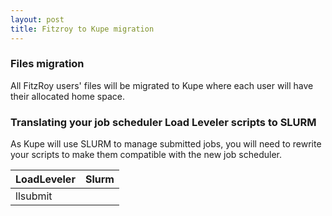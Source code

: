```yaml
---
layout: post
title: Fitzroy to Kupe migration
---
```



### Files migration

All FitzRoy users' files  will be migrated to Kupe where each user will have their allocated home space.

### Translating your job scheduler Load Leveler scripts to SLURM

As Kupe will use SLURM to manage submitted jobs, you will need to rewrite your scripts to make them compatible with the new job scheduler.

| LoadLeveler                                       |  Slurm                                          |
|---------------------------------------------------|-------------------------------------------------|
| llsubmit <script>                                 | sbatch <script>
| llcancel <job_id>                                 | scancel <job_id>
| llq -u <username>                                 | squeue -u <username> 
|---------------------------------------------------|-------------------------------------------------|                                      
| #@ job_name = <job_name>                          | #SBATCH -J <job_name>
| #@ account_no = <account_no>                      | #SBATCH -A <account_no>
| #@ wall_clock_limit = <hh:mm:ss>                  | #SBATCH -t <hh:mm:ss>
| #@ output = <output_file>                         | #SBATCH -o <output_file>
| #@ error = <error_file>                           | #SBATCH -e <error_file> 
| #@ class = <partition>                            | #SBTACH -q <partition> 
| #@ resources = ConsumableMemory(<mem>gb)          | #SBTACH --mem-per-cpu=<mem>gb
| #@ nodes = <no_nodes>                             | #SBATCH -N <no_nodes>                         
| #@ tasks_per_node = <ranks>                       | #SBATCH --tasks-per-node = <ranks>
| #@ parallel_threads = <no_threads>                | #SBATCH --cpus-per-task = <no_threads>
| #@ node_usage = not_shared                        | #SBATCH --exclusive
| #@ network.MPI = <mpi_settings>                   |
| #@ job_type = parallel                            |               
| #@ queue                                          |
|---------------------------------------------------|-------------------------------------------------|
| $LOADL_STEP_INITDIR                               | $SLURM_SUMBIT_DIR
| $LOADL_PROCESSOR_LIST                             | $SLURM_JOB_NODELIST 
                 
